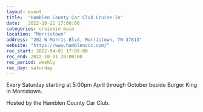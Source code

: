 ```yaml
---
layout: event
title:  "Hamblen County Car Club Cruise-In"
date:   2022-10-22 17:00:00
categories: cruisein main
location: "Morristown"
address: "202 W Morris Blvd, Morristown, TN 37813"
website: "https://www.hamblenccc.com/"
rec_start: 2022-04-01 17:00:00
rec_end: 2022-10-31 20:00:00
rec_period: weekly
rec_day: saturday
---
```


Every Saturday starting at 5:00pm April through October beside Burger King in Morristown.

Hosted by the Hamblen County Car Club.
